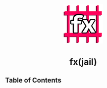<div align="center">
<img src="public/icon-128.png" alt="logo"/>
<h1>fx(jail)</h1>
</div>

## Table of Contents

